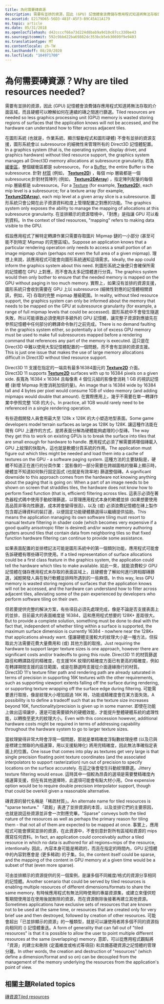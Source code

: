 ```yaml
---
title: 為何需要磚資源
description: 需要有並排的資源，因此 (GPU) 記憶體會浪費儲存應用程式知道將無法存取的介面區域，而且硬體可以瞭解如何在連續的磚之間進行篩選。
ms.assetid: E2179D65-56D3-481F-A5F3-B9C45A11A179
ms.topic: article
ms.date: 05/31/2018
ms.openlocfilehash: d42ccccf66a73d224d8bab9a9d10c87cc330be43
ms.sourcegitcommit: 592c9bbd22ba69802dc353bcb5eb30699f9e9403
ms.translationtype: MT
ms.contentlocale: zh-TW
ms.lasthandoff: 08/20/2020
ms.locfileid: "104971700"
---
```

# <a name="why-are-tiled-resources-needed"></a><span data-ttu-id="4f3b3-103">為何需要磚資源？</span><span class="sxs-lookup"><span data-stu-id="4f3b3-103">Why are tiled resources needed?</span></span>

<span data-ttu-id="4f3b3-104">需要有並排的資源，因此 (GPU) 記憶體會浪費儲存應用程式知道將無法存取的介面區域，而且硬體可以瞭解如何在連續的磚之間進行篩選。</span><span class="sxs-lookup"><span data-stu-id="4f3b3-104">Tiled resources are needed so less graphics processing unit (GPU) memory is wasted storing regions of surfaces that the application knows will not be accessed, and the hardware can understand how to filter across adjacent tiles.</span></span>

<span data-ttu-id="4f3b3-105">在圖形系統 (也就是，作業系統、顯示驅動程式和圖形硬體) 不會有並排的資源支援，圖形系統會以 subresource 的細微性來管理所有的 Direct3D 記憶體配置。</span><span class="sxs-lookup"><span data-stu-id="4f3b3-105">In a graphics system (that is, the operating system, display driver, and graphics hardware) without tiled resource support, the graphics system manages all Direct3D memory allocations at subresource granularity.</span></span> <span data-ttu-id="4f3b3-106">若為 [緩衝區](overviews-direct3d-11-resources-buffers.md)，整個緩衝區都是 subresource。</span><span class="sxs-lookup"><span data-stu-id="4f3b3-106">For a [Buffer](overviews-direct3d-11-resources-buffers.md), the entire Buffer is the subresource.</span></span> <span data-ttu-id="4f3b3-107">針對 [材質](overviews-direct3d-11-resources-textures.md) (例如， [**Texture2D**](/windows/desktop/direct3dhlsl/sm5-object-texture2d)) ，每個 mip 層級都是一個 subresource;針對材質陣列 (例如， [**Texture2DArray**](/windows/desktop/direct3dhlsl/sm5-object-texture2darray)) ，指定陣列配量的每個 mip 層級都是 subresource。</span><span class="sxs-lookup"><span data-stu-id="4f3b3-107">For a [Texture](overviews-direct3d-11-resources-textures.md) (for example, [**Texture2D**](/windows/desktop/direct3dhlsl/sm5-object-texture2d)), each mip level is a subresource; for a texture array (for example, [**Texture2DArray**](/windows/desktop/direct3dhlsl/sm5-object-texture2darray)), each mip level at a given array slice is a subresource.</span></span> <span data-ttu-id="4f3b3-108">圖形系統只會公開在此子資源資料粒度上管理配置之對應的功能。</span><span class="sxs-lookup"><span data-stu-id="4f3b3-108">The graphics system only exposes the ability to manage the mapping of allocations at this subresource granularity.</span></span> <span data-ttu-id="4f3b3-109">在並排顯示的資源環境中，「對應」是指讓 GPU 可以看到資料。</span><span class="sxs-lookup"><span data-stu-id="4f3b3-109">In the context of tiled resources, "mapping" refers to making data visible to the GPU.</span></span>

<span data-ttu-id="4f3b3-110">假設應用程式了解特定轉譯作業只需要存取圖片 Mipmap 鏈的一小部分 (甚至可能不到特定 Mipmap 的完整區域)。</span><span class="sxs-lookup"><span data-stu-id="4f3b3-110">Suppose an application knows that a particular rendering operation only needs to access a small portion of an image mipmap chain (perhaps not even the full area of a given mipmap).</span></span> <span data-ttu-id="4f3b3-111">理想上來說，該應用程式可能會向圖形系統通知這項需求。</span><span class="sxs-lookup"><span data-stu-id="4f3b3-111">Ideally, the app could inform the graphics system about this need.</span></span> <span data-ttu-id="4f3b3-112">則圖形系統之後便只會確保所需的記憶體在 GPU 上對應，而不會為太多記憶體進行分頁。</span><span class="sxs-lookup"><span data-stu-id="4f3b3-112">The graphics system would then only bother to ensure that the needed memory is mapped on the GPU without paging in too much memory.</span></span> <span data-ttu-id="4f3b3-113">實際上，如果沒有並排的資源支援，圖形系統只會收到需要在 GPU 上以 subresource (細微性對應的記憶體相關資訊，例如，可) 存取的完整 mipmap 層級範圍。</span><span class="sxs-lookup"><span data-stu-id="4f3b3-113">In reality, without tiled resource support, the graphics system can only be informed about the memory that needs to be mapped on the GPU at subresource granularity (for example, a range of full mipmap levels that could be accessed).</span></span> <span data-ttu-id="4f3b3-114">圖形系統中不會發生隨選失敗，所以可能導致必須使用許多額外的 GPU 記憶體，讓完整子資源對應搶先在參照記憶體中任何部分的轉譯命令執行之前完成。</span><span class="sxs-lookup"><span data-stu-id="4f3b3-114">There is no demand faulting in the graphics system either, so potentially a lot of excess GPU memory must be used to make full subresources mapped before a rendering command that references any part of the memory is executed.</span></span> <span data-ttu-id="4f3b3-115">這只是在 Direct3D 中難以使用大型記憶體配置的一個問題，而不會有並排的資源支援。</span><span class="sxs-lookup"><span data-stu-id="4f3b3-115">This is just one issue that makes the use of large memory allocations difficult in Direct3D without tiled resource support.</span></span>

<span data-ttu-id="4f3b3-116">Direct3D 11 支援在指定的一端具有最多16384圖元的 [**Texture2D**](/windows/desktop/direct3dhlsl/sm5-object-texture2d) 介面。</span><span class="sxs-lookup"><span data-stu-id="4f3b3-116">Direct3D 11 supports [**Texture2D**](/windows/desktop/direct3dhlsl/sm5-object-texture2d) surfaces with up to 16384 pixels on a given side.</span></span> <span data-ttu-id="4f3b3-117">長寬為 16384 x 16384 且每像素 4 個位元組的影像會消耗 1 GB 的視訊記憶體 (新增 Mipmap 則會消耗加倍的量)。</span><span class="sxs-lookup"><span data-stu-id="4f3b3-117">An image that is 16384 wide by 16384 tall and 4 bytes per pixel would consume 1GB of video memory (and adding mipmaps would double that amount).</span></span> <span data-ttu-id="4f3b3-118">在實際應用上，幾乎不需要在單一轉譯作業中參照完整 1GB 的大小。</span><span class="sxs-lookup"><span data-stu-id="4f3b3-118">In practice, all 1GB would rarely need to be referenced in a single rendering operation.</span></span>

<span data-ttu-id="4f3b3-119">有些遊戲開發人員會用最大至 128k x 128K 的大小塑造地型表面。</span><span class="sxs-lookup"><span data-stu-id="4f3b3-119">Some game developers model terrain surfaces as large as 128K by 128K.</span></span> <span data-ttu-id="4f3b3-120">讓這種作法能在現有 GPU 上運作的方式，是將表面分解為硬體能夠處理的小型磚。</span><span class="sxs-lookup"><span data-stu-id="4f3b3-120">The way they get this to work on existing GPUs is to break the surface into tiles that are small enough for hardware to handle.</span></span> <span data-ttu-id="4f3b3-121">應用程式必須了解需要將哪個磚載入 GPU 上紋理的快取內，這也就是軟體分頁系統的作用。</span><span class="sxs-lookup"><span data-stu-id="4f3b3-121">The application must figure out which tiles might be needed and load them into a cache of textures on the GPU - a software paging system.</span></span> <span data-ttu-id="4f3b3-122">這種方法的主要缺點是，硬體不知道正在進行的分頁作業：當影像的一部分需要在跨越圖格的螢幕上顯示時，硬體並不知道如何執行固定函式 (也就是有效率地) 篩選整個磚。</span><span class="sxs-lookup"><span data-stu-id="4f3b3-122">A significant downside to this approach comes from the hardware not knowing anything about the paging that is going on: When a part of an image needs to be shown on screen that straddles tiles, the hardware does not know how to perform fixed function (that is, efficient) filtering across tiles.</span></span> <span data-ttu-id="4f3b3-123">這表示必須在著色器程式碼中使用手動紋理篩選，以管理應用程式本身的軟體並排 (如果想要使用高品質非等向性篩選，成本將會變得很高)，以及 (或) 必須浪費記憶體在磚上製作包含鄰近磚資料的裝訂邊，以便固定功能硬體篩選得以繼續提供協助。</span><span class="sxs-lookup"><span data-stu-id="4f3b3-123">This means the application managing its own software tiling must resort to manual texture filtering in shader code (which becomes very expensive if a good quality anisotropic filter is desired) and/or waste memory authoring gutters around tiles that contain data from neighboring tiles so that fixed function hardware filtering can continue to provide some assistance.</span></span>

<span data-ttu-id="4f3b3-124">如果表面配置的並排標記法可能是圖形系統中的第一個類別功能，應用程式可能會告訴硬體有哪些磚可供使用。</span><span class="sxs-lookup"><span data-stu-id="4f3b3-124">If a tiled representation of surface allocations could be a first class feature in the graphics system, the application could tell the hardware which tiles to make available.</span></span> <span data-ttu-id="4f3b3-125">如此一來，就能浪費較少 GPU 記憶體在儲存應用程式未存取的表面區域上，且硬體會了解如何進行跨相鄰磚篩選，減輕開發人員在執行軟體並排時所遇到的一些麻煩。</span><span class="sxs-lookup"><span data-stu-id="4f3b3-125">In this way, less GPU memory is wasted storing regions of surfaces that the application knows will not be accessed, and the hardware can understand how to filter across adjacent tiles, alleviating some of the pain experienced by developers who perform software tiling on their own.</span></span>

<span data-ttu-id="4f3b3-126">但若要提供完整的解決方案，有些項目必須先處理完成，像是不論是否支援表面上的並排，目前最大的表面維度是 16384，這和應用程式想要的 128K+ 差距很大。</span><span class="sxs-lookup"><span data-stu-id="4f3b3-126">But to provide a complete solution, something must be done to deal with the fact that, independent of whether tiling within a surface is supported, the maximum surface dimension is currently 16384 - nowhere near the 128K+ that applications already want.</span></span> <span data-ttu-id="4f3b3-127">僅讓硬體支援較大的紋理大小是一種方法，但採取此方法需要花費大量費用和 (或) 其他方面的取捨。</span><span class="sxs-lookup"><span data-stu-id="4f3b3-127">Just requiring the hardware to support larger texture sizes is one approach, however there are significant costs and/or tradeoffs to going this route.</span></span> <span data-ttu-id="4f3b3-128">Direct3D 11 的材質篩選路徑和轉譯路徑的精確度，在支援16K 紋理的精確度方面已有更高的精確度，例如在轉譯期間支援的區住範圍，或是在篩選時支援從介面邊緣換行的材質。</span><span class="sxs-lookup"><span data-stu-id="4f3b3-128">Direct3D 11's texture filter path and rendering path are already saturated in terms of precision in supporting 16K textures with the other requirements, such as supporting viewport extents falling off the surface during rendering, or supporting texture wrapping off the surface edge during filtering.</span></span> <span data-ttu-id="4f3b3-129">可能需要進行取捨，像是紋理大小增加超過 16K 時，功能或精確度會在某方面失效。</span><span class="sxs-lookup"><span data-stu-id="4f3b3-129">A possibility is to define a tradeoff such that as the texture size increases beyond 16K, functionality/precision is given up in some manner.</span></span> <span data-ttu-id="4f3b3-130">即使在功能上做出這項讓步，還是可能需要額外的硬體效能，才能提升整體硬體系統的處理性能，以轉換至更大的紋理大小。</span><span class="sxs-lookup"><span data-stu-id="4f3b3-130">Even with this concession however, additional hardware costs might be required in terms of addressing capability throughout the hardware system to go to larger texture sizes.</span></span>

<span data-ttu-id="4f3b3-131">當紋理變得非常大時會浮現一個問題，那就是單精確度浮點數紋理座標 (以及已與座標建立關聯的內插運算，用以支援點陣化) 將用完精確度，因此無法準確指定表面上的位置。</span><span class="sxs-lookup"><span data-stu-id="4f3b3-131">One issue that comes into play as textures get very large is that single precision floating point texture coordinates (and the associated interpolators to support rasterization) run out of precision to specify locations on the surface accurately.</span></span> <span data-ttu-id="4f3b3-132">在這之後會發生抖動紋理篩選。</span><span class="sxs-lookup"><span data-stu-id="4f3b3-132">Jittery texture filtering would ensue.</span></span> <span data-ttu-id="4f3b3-133">這時其中一個較為昂貴的選項是需要雙精確度內插運算支援，但在有其他選擇時，此選項可能會有點大材小用。</span><span class="sxs-lookup"><span data-stu-id="4f3b3-133">One expensive option would be to require double precision interpolator support, though that could be overkill given a reasonable alternative.</span></span>

<span data-ttu-id="4f3b3-134">磚資源的替代名稱是「稀疏材質」。</span><span class="sxs-lookup"><span data-stu-id="4f3b3-134">An alternate name for tiled resources is "sparse texture."</span></span> <span data-ttu-id="4f3b3-135">「疏鬆」表達了並排資源的本質，以及並排它們的主要原因，也就是說這些資源並非會一次對應完畢。</span><span class="sxs-lookup"><span data-stu-id="4f3b3-135">"Sparse" conveys both the tiled nature of the resources as well as perhaps the primary reason for tiling them - that not all of them are expected to be mapped at once.</span></span> <span data-ttu-id="4f3b3-136">事實上，應用程式可能會撰寫並排的資源，在此資源中，不會刻意針對所有區域和資源的 mips 撰寫任何資料。</span><span class="sxs-lookup"><span data-stu-id="4f3b3-136">In fact, an application could conceivably author a tiled resource in which no data is authored for all regions+mips of the resource, intentionally.</span></span> <span data-ttu-id="4f3b3-137">因此，內容本身可能是稀疏的，而且在指定的時間內，GPU 記憶體中的內容對應會是 (更多稀疏) 的子集。</span><span class="sxs-lookup"><span data-stu-id="4f3b3-137">So, the content itself could be sparse, and the mapping of the content in GPU memory at a given time would be a subset of that (even more sparse).</span></span>

<span data-ttu-id="4f3b3-138">可由並排顯示的資源提供的另一個案例，是讓多個不同維度/格式的資源分享相同的記憶體。</span><span class="sxs-lookup"><span data-stu-id="4f3b3-138">Another scenario that could be served by tiled resources is enabling multiple resources of different dimensions/formats to share the same memory.</span></span> <span data-ttu-id="4f3b3-139">有時候應用程式有無法同時使用的專屬資源集，或建立來僅供短暫期間使用並在使用後就刪除的資源，而在資源刪除後接著再建立其他資源。</span><span class="sxs-lookup"><span data-stu-id="4f3b3-139">Sometimes applications have exclusive sets of resources that are known not to be used at the same time, or resources that are created only for very brief use and then destroyed, followed by creation of other resources.</span></span> <span data-ttu-id="4f3b3-140">可能會超出「已並排顯示的資源」的一種類型，就是可以讓使用者將多個不同的資源指向相同的 () 記憶體重迭。</span><span class="sxs-lookup"><span data-stu-id="4f3b3-140">A form of generality that can fall out of "tiled resources" is that it is possible to allow the user to point multiple different resources at the same (overlapping) memory.</span></span> <span data-ttu-id="4f3b3-141">意即，可以從應用程式觀點將「資源」的建立和刪除 (定義維度或格式等項目) 和具備基礎資源之記憶體的管理分離。</span><span class="sxs-lookup"><span data-stu-id="4f3b3-141">In other words, the creation and destruction of "resources" (which define a dimension/format and so on) can be decoupled from the management of the memory underlying the resources from the application's point of view.</span></span>

## <a name="related-topics"></a><span data-ttu-id="4f3b3-142">相關主題</span><span class="sxs-lookup"><span data-stu-id="4f3b3-142">Related topics</span></span>

<dl> <dt>

[<span data-ttu-id="4f3b3-143">磚資源</span><span class="sxs-lookup"><span data-stu-id="4f3b3-143">Tiled resources</span></span>](tiled-resources.md)
</dt> </dl>

 

 